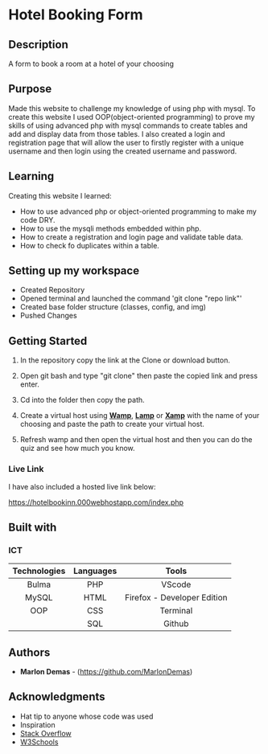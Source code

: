 # Hotel Booking Form

## Description

A form to book a room at a hotel of your choosing

## Purpose

Made this website to challenge my knowledge of using php with mysql. To create this website I used OOP(object-oriented programming) to prove my skills of using advanced php with mysql commands to create tables and add and display data from those tables. I also created a login and registration page that will allow the user to firstly register with a unique username and then login using the created username and password.

## Learning
Creating this website I learned:

- How to use advanced php or object-oriented programming to make my code DRY.
- How to use the mysqli methods embedded within php.
- How to create a registration and login page and validate table data.
- How to check fo duplicates within a table.


## Setting up my workspace

- Created Repository
- Opened terminal and launched the command 'git clone "repo link"'
- Created base folder structure (classes, config, and img)
- Pushed Changes

## Getting Started

1. In the repository copy the link at the Clone or download button.

2. Open git bash and type "git clone" then paste the copied link and press enter.

3. Cd into the folder then copy the path.

4. Create a virtual host using **<a href="https://sourceforge.net/projects/wampserver/">Wamp</a>**, **<a href="https://bitnami.com/stack/lamp/installer">Lamp</a>** or **<a href="https://www.apachefriends.org/download.html">Xamp</a>** with the name of your choosing and paste the path to create your virtual host.

5. Refresh wamp and then open the virtual host and then you can do the quiz and see how much you know.

### Live Link
I have also included a hosted live link below:

https://hotelbookinn.000webhostapp.com/index.php

## Built with

### ICT

|**Technologies**|**Languages**|**Tools**|
|:-----------:|:------------:|:------------:|
| Bulma | PHP | VScode
| MySQL | HTML | Firefox - Developer Edition
| OOP | CSS | Terminal
| | SQL | Github


## Authors

* **Marlon Demas** - (https://github.com/MarlonDemas)

## Acknowledgments

* Hat tip to anyone whose code was used
* Inspiration
* <a href="https://stackoverflow.com/" target="_blank">Stack Overflow</a>
* <a href="https://www.w3schools.com/" target="_blank">W3Schools</a>
